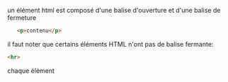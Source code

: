 un élément html est composé d'une balise d'ouverture et d'une balise de fermeture
```html
   <p>contenu</p>
```
il faut noter que certains éléments HTML n'ont pas de balise fermante:
```html
<hr>
```
chaque élément